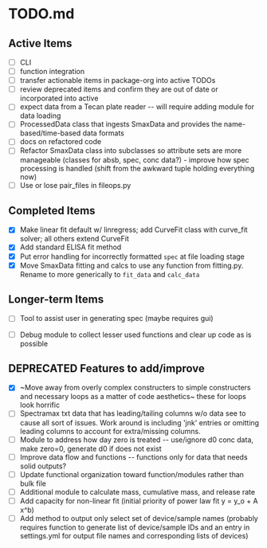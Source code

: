# TODO.md

## Active Items
- [ ] CLI 
- [ ] function integration
- [ ] transfer actionable items in package-org into active TODOs
- [ ] review deprecated items and confirm they are out of date or incorporated into active
- [ ] expect data from a Tecan plate reader -- will require adding module for data loading
- [ ] ProcessedData class that ingests SmaxData and provides the name-based/time-based data formats
- [ ] docs on refactored code
- [ ] Refactor SmaxData class into subclasses so attribute sets are more manageable (classes for absb, spec, conc data?)
      - improve how spec processing is handled (shift from the awkward tuple holding everything now)
- [ ] Use or lose pair_files in fileops.py

## Completed Items
- [x] Make linear fit default w/ linregress; add CurveFit class with curve_fit solver; all others extend CurveFit
- [x] Add standard ELISA fit method
- [x] Put error handling for incorrectly formatted `spec` at file loading stage
- [x] Move SmaxData fitting and calcs to use any function from fitting.py. Rename to more generically to `fit_data` and `calc_data`

## Longer-term Items
- [ ] Tool to assist user in generating spec (maybe requires gui)
- [ ] Debug module to collect lesser used functions and clear up code as is possible


## DEPRECATED Features to add/improve
- [x] ~Move away from overly complex constructers to simple constructers and necessary loops as a matter of code aesthetics~ these for loops look horrific
- [ ] Spectramax txt data that has leading/tailing columns w/o data see to cause all sort of issues. Work around is including 'jnk' entries or omitting leading columns to account for extra/missing columns.
- [ ] Module to address how day zero is treated -- use/ignore d0 conc data, make zero=0, generate d0 if does not exist
- [ ] Improve data flow and functions -- functions only for data that needs solid outputs?
- [ ] Update functional organization toward function/modules rather than bulk file
- [ ] Additional module to calculate mass, cumulative mass, and release rate
- [ ] Add capacity for non-linear fit (initial priority of power law fit y = y_o + A x^b)
- [ ] Add method to output only select set of device/sample names (probably requires function to generate list of device/sample IDs and an entry in settings.yml for output file names and corresponding lists of devices)

